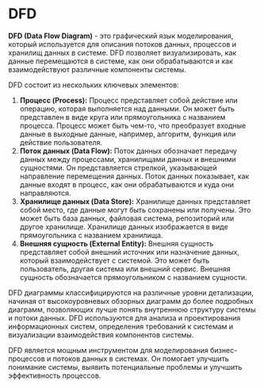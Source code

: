 # DFD

**DFD (Data Flow Diagram)** - это графический язык моделирования, который используется для описания потоков данных, процессов и хранилищ данных в системе. DFD позволяет визуализировать, как данные перемещаются в системе, как они обрабатываются и как взаимодействуют различные компоненты системы.

DFD состоит из нескольких ключевых элементов:

1. **Процесс (Process):** Процесс представляет собой действие или операцию, которая выполняется над данными. Он может быть представлен в виде круга или прямоугольника с названием процесса. Процесс может быть чем-то, что преобразует входные данные в выходные данные, например, алгоритм, функция или действие пользователя.
2. **Поток данных (Data Flow):** Поток данных обозначает передачу данных между процессами, хранилищами данных и внешними сущностями. Он представляется стрелкой, указывающей направление перемещения данных. Поток данных показывает, как данные входят в процесс, как они обрабатываются и куда они направляются.
3. **Хранилище данных (Data Store):** Хранилище данных представляет собой место, где данные могут быть сохранены или получены. Это может быть база данных, файловая система, репозиторий или другое хранилище. Хранилище данных изображается в виде прямоугольника с названием хранилища.
4. **Внешняя сущность (External Entity):** Внешняя сущность представляет собой внешний источник или назначение данных, который взаимодействует с системой. Это может быть пользователь, другая система или внешний сервис. Внешняя сущность обозначается прямоугольником с названием сущности.

DFD диаграммы классифицируются на различные уровни детализации, начиная от высокоуровневых обзорных диаграмм до более подробных диаграмм, позволяющих лучше понять внутреннюю структуру системы и потоки данных. DFD используются для анализа и проектирования информационных систем, определения требований к системам и визуализации взаимодействия компонентов системы.

DFD является мощным инструментом для моделирования бизнес-процессов и потоков данных в системах. Он помогает улучшить понимание системы, выявить потенциальные проблемы и улучшить эффективность процессов.
